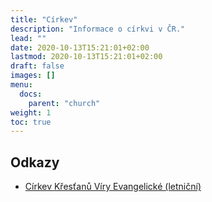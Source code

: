 ```yaml
---
title: "Církev"
description: "Informace o církvi v ČR."
lead: ""
date: 2020-10-13T15:21:01+02:00
lastmod: 2020-10-13T15:21:01+02:00
draft: false
images: []
menu:
  docs:
    parent: "church"
weight: 1
toc: true
---
```

## Odkazy

* [Církev Křesťanů Víry Evangelické (letniční)](https://www.kvep.cz/)
